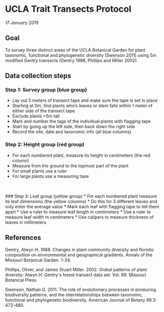 # UCLA Trait Transects Protocol 
*17 January 2019*

## Goal
To survey three distinct areas of the UCLA Botanical Garden for plant taxonomic, functional and phylogenetic diversity (Swenson 2011) using 5m modified Gentry transects (Gentry 1988, Phillips and Miller 2002). 

## Data collection steps

### Step 1: Survey group (blue group)
* Lay out 5 meters of transect tape and make sure the tape is set in place
* Starting at 0m, find plants who’s leaves or stem falls within 1 meter of either side of the transect tape
* Exclude plants >5m tall
* Mark and number the tags of the individual plants with flagging tape
* Start by going up the left side, then back down the right side
* Record the site, date and taxonomic info (all blue columns)

### Step 2: Height group (red group)
* For each numbered plant, measure its height in centimeters (the red column)
* Measure from the ground to the topmost part of the plant
* For small plants use a ruler 
* For large plants use a measuring tape 

<br/>
<br/>
### Step 3: Leaf group (yellow group)
* For each numbered plant measure its leaf dimensions (the yellow columns)
* Do this for 3 different leaves and only enter the average value  
* Mark each leaf with flagging tape to tell them apart
* Use a ruler to measure leaf length in centimeters
* Use a ruler to measure leaf width in centimeters
* Use calipers to measure thickness of leaves in millimeters

## References

Gentry, Alwyn H. 1988. Changes in plant community diversity and floristic composition on environmental and geographical gradients. Annals of the Missouri Botanical Garden. 1-34.

Phillips, Oliver, and James Stuart Miller. 2002. Global patterns of plant diversity: Alwyn H. Gentry's forest transect data set. Vol. 89. Missouri Botanical Press

Swenson, Nathan G. 2011. The role of evolutionary processes in producing biodiversity patterns, and the interrelationships between taxonomic, functional and phylogenetic biodiversity. American Journal of Botany 98.3: 472-480.